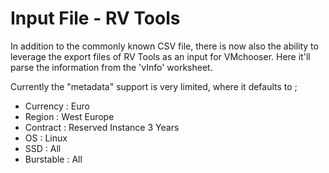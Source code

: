 # Input File - RV Tools

In addition to the commonly known CSV file, there is now also the ability to leverage the export files of RV Tools as an input for VMchooser. Here it'll parse the information from the 'vInfo' worksheet.

Currently the "metadata" support is very limited, where it defaults to ; 
- Currency : Euro
- Region : West Europe
- Contract : Reserved Instance 3 Years
- OS : Linux
- SSD : All
- Burstable : All